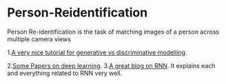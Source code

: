 # Person-Reidentification
Person Re-identification is the task of matching images of a person across multiple camera views

1.[A very nice tutorial for generative vs discriminative modelling](https://youtu.be/OWJ8xVGRyFA).

2.[Some Papers on deep learning](https://docs.google.com/spreadsheets/d/1-aXevK_YlhQo0qhQxabrOqgD4LHse7dsClfdWR2g5VU/edit#gid=0).
3.[A great blog on RNN](http://r2rt.com/written-memories-understanding-deriving-and-extending-the-lstm.html#fn3). It explains each and everything related to RNN very well.

